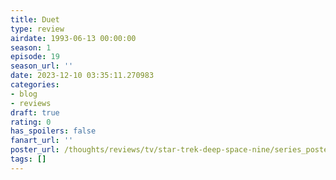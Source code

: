 ```yaml
---
title: Duet
type: review
airdate: 1993-06-13 00:00:00
season: 1
episode: 19
season_url: ''
date: 2023-12-10 03:35:11.270983
categories:
- blog
- reviews
draft: true
rating: 0
has_spoilers: false
fanart_url: ''
poster_url: /thoughts/reviews/tv/star-trek-deep-space-nine/series_poster.jpg
tags: []
---
```


